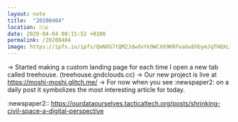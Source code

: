 ```yaml
---
layout: note
title:  "20200404"
location: 🇹🇼
date: 2020-04-04 00:15:52 +0100
permalink: /20200404
image: https://ipfs.io/ipfs/QmNXG7tQM2JdwdvYk9WCXX9KNfeaGu6hbymJqTHQXLfs9v?filename=20200318.png
---
```


→ Started making a custom landing page for each time I open a new tab called treehouse. (treehouse.gndclouds.cc)
→ Our new project is live at https://moshi-moshi.glitch.me/
→ For now when you see :newspaper2: on a daily post it symbolizes the most interesting article for today. 


:newspaper2::  https://ourdataourselves.tacticaltech.org/posts/shrinking-civil-space-a-digital-perspective